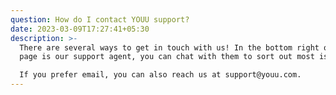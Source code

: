 ```yaml
---
question: How do I contact YOUU support?
date: 2023-03-09T17:27:41+05:30
description: >-
  There are several ways to get in touch with us! In the bottom right of the
  page is our support agent, you can chat with them to sort out most issues.

  If you prefer email, you can also reach us at support@youu.com.
---
```

